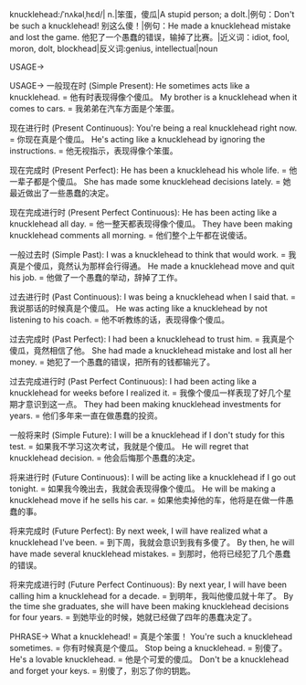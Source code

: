 knucklehead:/ˈnʌkəlˌhɛd/| n.|笨蛋，傻瓜|A stupid person; a dolt.|例句：Don't be such a knucklehead! 别这么傻！|例句：He made a knucklehead mistake and lost the game. 他犯了一个愚蠢的错误，输掉了比赛。|近义词：idiot, fool, moron, dolt, blockhead|反义词:genius, intellectual|noun


USAGE->

USAGE->
一般现在时 (Simple Present):
He sometimes acts like a knucklehead. = 他有时表现得像个傻瓜。
My brother is a knucklehead when it comes to cars. = 我弟弟在汽车方面是个笨蛋。

现在进行时 (Present Continuous):
You're being a real knucklehead right now. = 你现在真是个傻瓜。
He's acting like a knucklehead by ignoring the instructions. = 他无视指示，表现得像个笨蛋。

现在完成时 (Present Perfect):
He has been a knucklehead his whole life. = 他一辈子都是个傻瓜。
She has made some knucklehead decisions lately. = 她最近做出了一些愚蠢的决定。

现在完成进行时 (Present Perfect Continuous):
He has been acting like a knucklehead all day. = 他一整天都表现得像个傻瓜。
They have been making knucklehead comments all morning. = 他们整个上午都在说傻话。

一般过去时 (Simple Past):
I was a knucklehead to think that would work. = 我真是个傻瓜，竟然认为那样会行得通。
He made a knucklehead move and quit his job. = 他做了一个愚蠢的举动，辞掉了工作。

过去进行时 (Past Continuous):
I was being a knucklehead when I said that. = 我说那话的时候真是个傻瓜。
He was acting like a knucklehead by not listening to his coach. = 他不听教练的话，表现得像个傻瓜。

过去完成时 (Past Perfect):
I had been a knucklehead to trust him. = 我真是个傻瓜，竟然相信了他。
She had made a knucklehead mistake and lost all her money. = 她犯了一个愚蠢的错误，把所有的钱都输光了。

过去完成进行时 (Past Perfect Continuous):
I had been acting like a knucklehead for weeks before I realized it. = 我像个傻瓜一样表现了好几个星期才意识到这一点。
They had been making knucklehead investments for years. = 他们多年来一直在做愚蠢的投资。

一般将来时 (Simple Future):
I will be a knucklehead if I don't study for this test. = 如果我不学习这次考试，我就是个傻瓜。
He will regret that knucklehead decision. = 他会后悔那个愚蠢的决定。

将来进行时 (Future Continuous):
I will be acting like a knucklehead if I go out tonight. = 如果我今晚出去，我就会表现得像个傻瓜。
He will be making a knucklehead move if he sells his car. = 如果他卖掉他的车，他将是在做一件愚蠢的事。

将来完成时 (Future Perfect):
By next week, I will have realized what a knucklehead I've been. = 到下周，我就会意识到我有多傻了。
By then, he will have made several knucklehead mistakes. = 到那时，他将已经犯了几个愚蠢的错误。

将来完成进行时 (Future Perfect Continuous):
By next year, I will have been calling him a knucklehead for a decade. = 到明年，我叫他傻瓜就十年了。
By the time she graduates, she will have been making knucklehead decisions for four years. = 到她毕业的时候，她就已经做了四年的愚蠢决定了。


PHRASE->
What a knucklehead! = 真是个笨蛋！
You're such a knucklehead sometimes. = 你有时候真是个傻瓜。
Stop being a knucklehead. = 别傻了。
He's a lovable knucklehead. = 他是个可爱的傻瓜。
Don't be a knucklehead and forget your keys. = 别傻了，别忘了你的钥匙。

